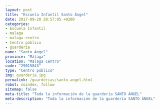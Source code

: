 ```yaml
---
layout: post
title: "Escuela Infantil Santo Ángel"
date: 2017-09-20 20:57:05 +0200
categories:
- Escuela Infantil
- malaga
- malaga-centro
- Centro público
- guarderia
name: "Santo Ángel"
province: "Málaga"
location: "Malaga Centro"
code: "29015843"
type: "Centro público"
img: guarderia.jpg
permalink: /guarderias/santo-angel.html
robot: noindex, follow
sitemap: false
meta-title: "Toda la información de la guardería SANTO ÁNGEL"
meta-description: "Toda la información de la guardería SANTO ÁNGEL"
---
```

